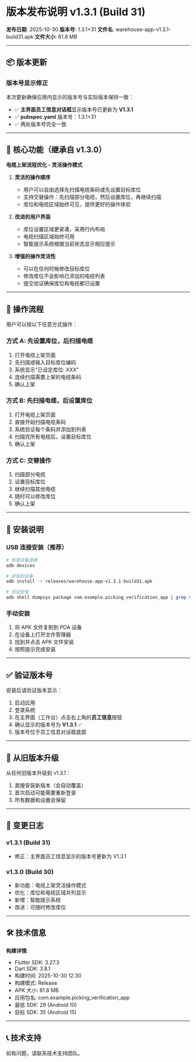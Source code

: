 # 版本发布说明 v1.3.1 (Build 31)

**发布日期**: 2025-10-30
**版本号**: 1.3.1+31
**文件名**: warehouse-app-v1.3.1-build31.apk
**文件大小**: 81.8 MB

---

## 📦 版本更新

### 版本号显示修正

本次更新确保应用内显示的版本号与实际版本保持一致：

- ✅ **主界面员工信息对话框**显示版本号已更新为 **V1.3.1**
- ✅ **pubspec.yaml** 版本号：1.3.1+31
- ✅ 两处版本号完全一致

---

## 🎯 核心功能（继承自 v1.3.0）

**电缆上架流程优化 - 灵活操作模式**

1. **灵活的操作顺序**
   - 用户可以自由选择先扫描电缆条码或先设置目标库位
   - 支持交替操作：先扫描部分电缆，然后设置库位，再继续扫描
   - 库位和电缆区域始终可见，提供更好的操作体验

2. **改进的用户界面**
   - 库位设置区域更紧凑，采用行内布局
   - 电缆扫描区域始终可用
   - 智能提示系统根据当前状态显示相应提示

3. **增强的操作灵活性**
   - 可以在任何时候修改目标库位
   - 修改库位不会影响已添加的电缆列表
   - 提交验证确保库位和电缆都已设置

---

## 🔄 操作流程

用户可以按以下任意方式操作：

### 方式 A: 先设置库位，后扫描电缆
1. 打开电缆上架页面
2. 先扫描或输入目标库位编码
3. 系统显示"已设定库位: XXX"
4. 连续扫描需要上架的电缆条码
5. 确认上架

### 方式 B: 先扫描电缆，后设置库位
1. 打开电缆上架页面
2. 直接开始扫描电缆条码
3. 系统验证每个条码并添加到列表
4. 扫描完所有电缆后，设置目标库位
5. 确认上架

### 方式 C: 交替操作
1. 扫描部分电缆
2. 设置目标库位
3. 继续扫描其他电缆
4. 随时可以修改库位
5. 确认上架

---

## 📱 安装说明

### USB 连接安装（推荐）
```bash
# 检查设备连接
adb devices

# 安装到设备
adb install -r releases/warehouse-app-v1.3.1-build31.apk

# 验证安装
adb shell dumpsys package com.example.picking_verification_app | grep versionName
```

### 手动安装
1. 将 APK 文件复制到 PDA 设备
2. 在设备上打开文件管理器
3. 找到并点击 APK 文件安装
4. 按照提示完成安装

---

## ✅ 验证版本号

安装后请验证版本显示：

1. 启动应用
2. 登录系统
3. 在主界面（工作台）点击右上角的**员工信息**按钮
4. 确认显示的版本号为 **V1.3.1** ✅
5. 版本号位于员工信息对话框底部

---

## 🔄 从旧版本升级

从任何旧版本升级到 v1.3.1：
1. 直接安装新版本（会自动覆盖）
2. 首次启动可能需要重新登录
3. 所有数据和设置会保留

---

## 📝 变更日志

### v1.3.1 (Build 31)
- 修正：主界面员工信息显示的版本号更新为 V1.3.1

### v1.3.0 (Build 30)
- 新功能：电缆上架灵活操作模式
- 优化：库位和电缆区域并列显示
- 新增：智能提示系统
- 改进：可随时修改库位

---

## 🛠️ 技术信息

**构建详情**:
- Flutter SDK: 3.27.3
- Dart SDK: 3.8.1
- 构建时间: 2025-10-30 12:30
- 构建模式: Release
- APK 大小: 81.8 MB
- 应用包名: com.example.picking_verification_app
- 最低 SDK: 29 (Android 10)
- 目标 SDK: 35 (Android 15)

---

## 📞 技术支持

如有问题，请联系技术支持团队。
